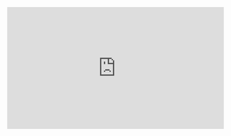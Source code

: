 <style>
  .embed-container { position: relative; padding-bottom: 56.25%; height: 0; overflow: hidden; max-width: 100%; height: auto; } 
  .embed-container iframe, .embed-container object, .embed-container embed { position: absolute; top: 0; left: 0; width: 100%; height: 100%; }
</style>

<div style="text-align: center">

  <div class='embed-container'>
    <iframe src='https://www.youtube.com/embed/pI8hkY42SC0?rel=0' frameborder='0' allowfullscreen></iframe>
    <iframe src='https://www.youtube.com/embed/0HugvLi6-PI?rel=0' frameborder='0' allowfullscreen></iframe>
  </div>

</div>
